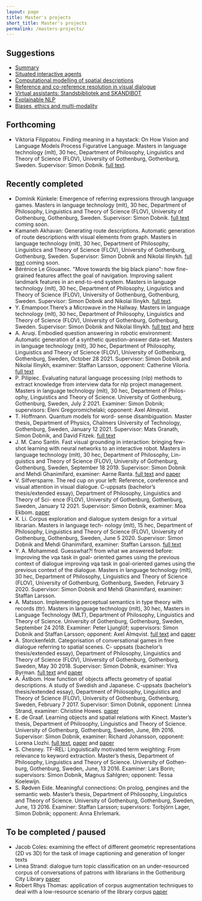 ```yaml
---
layout: page
title: Master's projects
short_title: Master's projects
permalink: /masters-projects/
---
```


## Suggestions

  - [Summary](https://docs.google.com/presentation/d/11yz2oHr0RpWXRoksFgb5ianzAZ3wN3iL6k1EAnCMP7U/edit)
  - [Situated interactive agents](/masters-projects/situated-agents.md)
  - [Computational modelling of spatial descriptions](/masters-projects/spatial-language.md)
  - [Reference and co-reference resolution in visual dialogue](/masters-projects/co-reference.md)
  - [Virtual assistants: Standsbibliotek and SKANDIBOT](/masters-projects/virtual-assistants.md)
  - [Explainable NLP](/masters-projects/explainable-ai.md)
  - [Biases, ethics and multi-modality](/masters-projects/biases.md)


## Forthcoming

- Viktoria Filippatou. Finding meaning in a haystack: On How Vision and Language Models Process Figurative Language. Masters in language technology (mlt), 30 hec, Department of Philosophy, Linguistics and Theory of Science (FLOV), University of Gothenburg, Gothenburg, Sweden. Supervisor: Simon Dobnik. [full text]().

## Recently completed

  - Dominik Künkele: Emergence of referring expressions through language games. Masters in language technology (mlt), 30 hec, Department of Philosophy, Linguistics and Theory of Science (FLOV), University of Gothenburg, Gothenburg, Sweden. Supervisor: Simon Dobnik. [full text]() coming soon.
  - Kamaneh Akhavan: Generating route descriptions. Automatic generation of route descriptions with visual elements from graph. Masters in language technology (mlt), 30 hec, Department of Philosophy, Linguistics and Theory of Science (FLOV), University of Gothenburg, Gothenburg, Sweden. Supervisor: Simon Dobnik and Nikolai Ilinykh. [full text]() coming soon.
  - Bérénice Le Glouanec. "Move towards the big black piano": how fine-grained features affect the goal of navigation. Improving salient landmark features in an end-to-end system. Masters in language technology (mlt), 30 hec, Department of Philosophy, Linguistics and Theory of Science (FLOV), University of Gothenburg, Gothenburg, Sweden. Supervisor: Simon Dobnik and Nikolai Ilinykh. [full text]().
  - Y. Emampoor.There’s a Microwave in the Hallway. Masters in language technology (mlt), 30 hec, Department of Philosophy, Linguistics and Theory of Science (FLOV), University of Gothenburg, Gothenburg, Sweden. Supervisor: Simon Dobnik and Nikolai Ilinykh. [full text](https://hdl.handle.net/2077/71400) and [here](https://gupea.ub.gu.se/handle/2077/71400)
  - A. Aruqi. Embodied question answering in robotic environment: Automatic generation of a synthetic question-answer data-set. Masters in language technology (mlt), 30 hec, Department of Philosophy, Linguistics and Theory of Science (FLOV), University of Gothenburg, Gothenburg, Sweden, October 28 2021. Supervisor: Simon Dobnik and Nikolai Ilinykh, examiner: Staffan Larsson, opponent: Catherine Viloria. [full text](http://hdl.handle.net/2077/70001)
  - P. Pilipiec. Evaluating natural language processing (nlp) methods to extract knowledge from interview data for nlp project management. Masters in language technology (mlt), 30 hec, Department of Philos- ophy, Linguistics and Theory of Science. University of Gothenburg, Gothenburg, Sweden, July 2 2021. Examiner: Simon Dobnik; supervisors: Eleni Gregoromichelaki; opponent: Axel Almqvist.
  - T. Hoffmann. Quantum models for word- sense disambiguation. Master thesis, Department of Physics, Chalmers University of Technology, Gothenburg, Sweden, January 12 2021. Supervisor: Mats Granath, Simon Dobnik, and David Fitzek. [full text](https://hdl.handle.net/20.500.12380/302687)
  - J. M. Cano Santín. Fast visual grounding in interaction: bringing few-shot learning with neural networks to an interactive robot. Masters in language technology (mlt), 30 hec, Department of Philosophy, Lin- guistics and Theory of Science (FLOV), University of Gothenburg, Gothenburg, Sweden, September 18 2019. Supervisor: Simon Dobnik and Mehdi Ghanimifard, examiner: Aarne Ranta. [full text](http://hdl.handle.net/2077/62035) and [paper](https://gup.ub.gu.se/publication/294796?lang=en)
  - V. Silfversparre. The red cup on your left: Reference, coreference and visual attention in visual dialogue. C-uppsats (bachelor’s thesis/extended essay), Department of Philosophy, Linguistics and Theory of Sci- ence (FLOV), University of Gothenburg, Gothenburg, Sweden, January 12 2021. Supervisor: Simon Dobnik, examiner: Moa Ekbom. [paper](https://gup.ub.gu.se/publication/307645?lang=en)
  - X. Li. Corpus exploration and dialogue system design for a virtual librarian. Masters in language tech- nology (mlt), 15 hec, Department of Philosophy, Linguistics and Theory of Science (FLOV), University of Gothenburg, Gothenburg, Sweden, June 5 2020. Supervisor: Simon Dobnik and Mehdi Ghanimifard, examiner: Staffan Larsson. [full text](http://hdl.handle.net/2077/66260)
  - Y. A. Mohammed. Guesswhat?! from what we answered before: Improving the vqa task in goal- oriented games using the previous context of dialogue improving vqa task in goal-oriented games using the previous context of the dialogue. Masters in language technology (mlt), 30 hec, Department of Philosophy, Linguistics and Theory of Science (FLOV), University of Gothenburg, Gothenburg, Sweden, February 3 2020. Supervisor: Simon Dobnik and Mehdi Ghanimifard, examiner: Staffan Larsson.
  - A. Matsson. Implementing perceptual semantics in type theory with records (ttr). Masters in language technology (mlt), 30 hec, Masters in Language Technology (MLT), Department of Philosophy, Linguistics and Theory of Science. University of Gothenburg, Gothenburg, Sweden, September 24 2018. Examiner: Peter Ljunglöf; supervisors: Simon Dobnik and Staffan Larsson; opponent: Axel Almqvist. [full text](http://hdl.handle.net/2077/62521) and [paper](https://gup.ub.gu.se/publication/284011?lang=en)
  - A. Storckenfeldt. Categorisation of conversational games in free dialogue referring to spatial scenes. C- uppsats (bachelor’s thesis/extended essay), Department of Philosophy, Linguistics and Theory of Science (FLOV), University of Gothenburg, Gothenburg, Sweden, May 30 2018. Supervisor: Simon Dobnik, examiner: Ylva Byrman. [full text](http://hdl.handle.net/2077/58036) and [paper](https://gup.ub.gu.se/publication/272301?lang=en)
  - A. Åstbom. How function of objects affects geometry of spatial descriptions. A study of Swedish and Japanese. C-uppsats (bachelor’s thesis/extended essay), Department of Philosophy, Linguistics and Theory of Science (FLOV), University of Gothenburg, Gothenburg, Sweden, February 7 2017. Supervisor: Simon Dobnik, opponent: Linnea Strand, examiner: Christine Howes. [paper](https://gup.ub.gu.se/publication/255455)
  - E. de Graaf. Learning objects and spatial relations with Kinect. Master’s thesis, Department of Philosophy, Linguistics and Theory of Science. University of Gothenburg, Gothenburg, Sweden, June, 8th 2016. Supervisor: Simon Dobnik, examiner: Richard Johansson, opponent: Lorena Llozhi. [full text](http://hdl.handle.net/2077/66207), [paper](https://gup.ub.gu.se/publication/253950) and [paper](https://gup.ub.gu.se/publication/255374)
  - S. Chesney. TF-REL: Linguistically motivated term weighting: From relevance to keyword extraction. Master’s thesis, Department of Philosophy, Linguistics and Theory of Science. University of Gothen- burg, Gothenburg, Sweden, June, 13 2016. Examiner: Lars Borin; supervisors: Simon Dobnik, Magnus Sahlgren; opponent: Tessa Koelewijn.
  - S. Rødven Eide. Meaningful connections: On prolog, pengines and the semantic web. Master’s thesis, Department of Philosophy, Linguistics and Theory of Science. University of Gothenburg, Gothenburg, Sweden, June, 13 2016. Examiner: Staffan Larsson; supervisors: Torbjörn Lager, Simon Dobnik; opponent: Anna Ehrlemark.

## To be completed / paused

  - Jacob Coles: examining the effect of different geometric representations (2D vs 3D) for the task of image captioning and generation of longer texts
  - Linea Strand: dialogue turn topic classification on an under-resourced corpus of conversations of patrons with librarians in the Gothenburg City Library [paper](https://gup.ub.gu.se/publication/294807?lang=en)
  - Robert Rhys Thomas: application of corpus augmentation techniques to deal with a low-resource scenario of the library corpus [paper](https://gup.ub.gu.se/publication/294797?lang=en)
